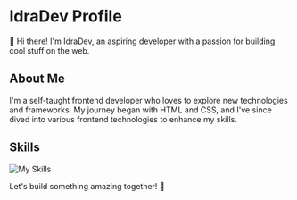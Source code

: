 # IdraDev Profile

👋 Hi there! I'm IdraDev, an aspiring developer with a passion for building cool stuff on the web.

## About Me
I'm a self-taught frontend developer who loves to explore new technologies and frameworks. My journey began with HTML and CSS, and I've since dived into various frontend technologies to enhance my skills.

## Skills
![My Skills](https://skillicons.dev/icons?i=html,css,tailwindcss,react,nextjs,astro,mysql,cloudflare,nginx)

Let's build something amazing together! 🚀

<!--
**IdraDev/IdraDev** is a ✨ _special_ ✨ repository because its `README.md` (this file) appears on your GitHub profile.

Here are some ideas to get you started:

- 🔭 I’m currently working on ...
- 🌱 I’m currently learning ...
- 👯 I’m looking to collaborate on ...
- 🤔 I’m looking for help with ...
- 💬 Ask me about ...
- 📫 How to reach me: ...
- 😄 Pronouns: ...
- ⚡ Fun fact: ...
-->
